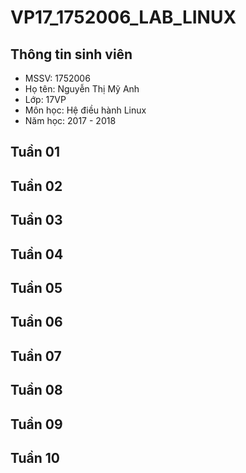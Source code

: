 ﻿# VP17_1752006_LAB_LINUX
## Thông tin sinh viên

* MSSV: 1752006 
* Họ tên: Nguyễn Thị Mỹ Anh
* Lớp: 17VP
* Môn học: Hệ điều hành Linux
* Năm học: 2017 - 2018

## Tuần 01

## Tuần 02

## Tuần 03

## Tuần 04

## Tuần 05

## Tuần 06

## Tuần 07

## Tuần 08

## Tuần 09

## Tuần 10
